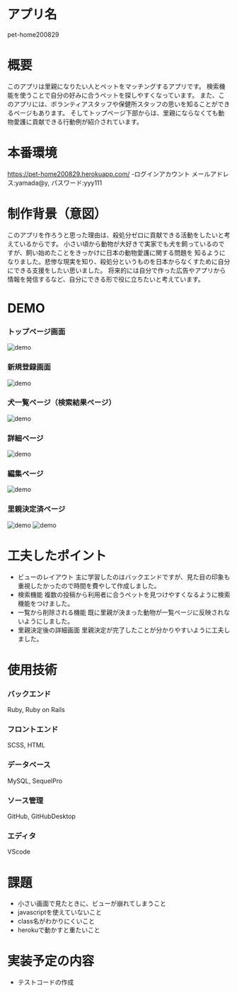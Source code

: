 # アプリ名
pet-home200829

# 概要
このアプリは里親になりたい人とペットをマッチングするアプリです。
検索機能を使うことで自分の好みに合うペットを探しやすくなっています。
また、このアプリには、ボランティアスタッフや保健所スタッフの思いを知ることができるページもあります。
そしてトップページ下部からは、里親にならなくても動物愛護に貢献できる行動例が紹介されています。

# 本番環境
https://pet-home200829.herokuapp.com/
-ログインアカウント メールアドレス:yamada@y, パスワード:yyy111

# 制作背景（意図）
このアプリを作ろうと思った理由は、殺処分ゼロに貢献できる活動をしたいと考えているからです。
小さい頃から動物が大好きで実家でも犬を飼っているのですが、飼い始めたことをきっかけに日本の動物愛護に関する問題を
知るようになりました。悲惨な現実を知り、殺処分というものを日本からなくすために自分にできる支援をしたい思いました。
将来的には自分で作った広告やアプリから情報を発信するなど、自分にできる形で役に立ちたいと考えています。

# DEMO

### トップページ画面
![demo](https://gyazo.com/04f0b3f6bba553ea26a19f8eb50cf3fe/raw)

### 新規登録画面
![demo](https://gyazo.com/7d260b5a4b2dcefc4b1e60ee744ad33e/raw)

### 犬一覧ページ（検索結果ページ）
![demo](https://gyazo.com/c37e94270c7459eda87925132fe51ea5/raw)


### 詳細ページ
![demo](https://gyazo.com/de2d806f8603b2b53fb376ead4a2512c/raw)

### 編集ページ
![demo](https://gyazo.com/650f5eb62679a62fb13de7eb31bcacb9/raw)

### 里親決定済ページ
![demo](https://gyazo.com/3d7e052fc5fa5b50775464415957e864/raw)
![demo](https://gyazo.com/2280728b9340543e62e2d09e1bd0babb/raw)

# 工夫したポイント
- ビューのレイアウト
主に学習したのはバックエンドですが、見た目の印象も重視したかったので時間を費やして作成しました。
- 検索機能
複数の投稿から利用者に合うペットを見つけやすくなるように検索機能をつけました。
- 一覧から削除される機能
既に里親が決まった動物が一覧ページに反映されないようにしました。
- 里親決定後の詳細画面
里親決定が完了したことが分かりやすいように工夫しました。

# 使用技術
### バックエンド
Ruby, Ruby on Rails

### フロントエンド
SCSS, HTML

### データベース
MySQL, SequelPro

### ソース管理
GitHub, GitHubDesktop

### エディタ
VScode

# 課題
- 小さい画面で見たときに、ビューが崩れてしまうこと
- javascriptを使えていないこと
- class名がわかりにくいこと
- herokuで動かすと重たいこと

# 実装予定の内容
- テストコードの作成

